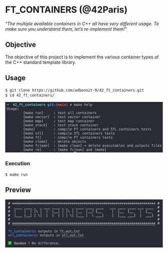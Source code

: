 # FT_CONTAINERS (@42Paris)
*"The multiple available containers in C++ all have very different usage. To make sure you understand them, let’s re-implement them!"*

## Objective

The objective of this project is to implement the various container types of the C++ standard template library.

## Usage
```
$ git clone https://github.com/adbenoit-9/42_ft_containers.git
$ cd 42_ft_containers/
```
![Example](img/help.png)

### Execution
```
$ make run
```

## Preview
![Example](img/screenshot.png)